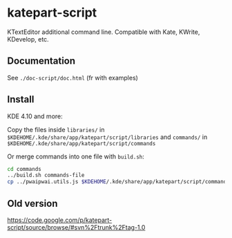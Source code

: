katepart-script
===============

KTextEditor additional command line. Compatible with Kate, KWrite, KDevelop, etc.

Documentation
-------------

See `./doc-script/doc.html` (fr with examples)

Install
-------

KDE 4.10 and more:

Copy the files inside `libraries/` in `$KDEHOME/.kde/share/app/katepart/script/libraries` and `commands/` in `$KDEHOME/.kde/share/app/katepart/script/commands`

Or merge commands into one file with `build.sh`:

```sh
cd commands
../build.sh commands-file
cp ../pwaipwai.utils.js $KDEHOME/.kde/share/app/katepart/script/commands
```

Old version
----------

https://code.google.com/p/katepart-script/source/browse/#svn%2Ftrunk%2Ftag-1.0
